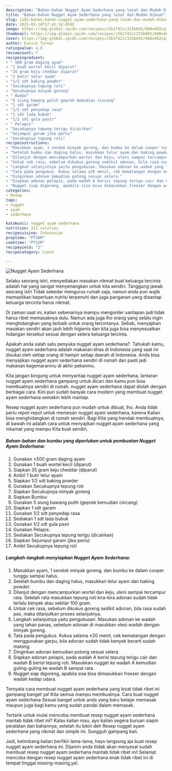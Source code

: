 ```yaml
---
description: "Bahan-bahan Nugget Ayam Sederhana yang lezat dan Mudah Dibuat"
title: "Bahan-bahan Nugget Ayam Sederhana yang lezat dan Mudah Dibuat"
slug: 1102-bahan-bahan-nugget-ayam-sederhana-yang-lezat-dan-mudah-dibuat
date: 2021-03-16T17:41:14.659Z
image: https://img-global.cpcdn.com/recipes/c5b1f42cc315b692/680x482cq70/nugget-ayam-sederhana-foto-resep-utama.jpg
thumbnail: https://img-global.cpcdn.com/recipes/c5b1f42cc315b692/680x482cq70/nugget-ayam-sederhana-foto-resep-utama.jpg
cover: https://img-global.cpcdn.com/recipes/c5b1f42cc315b692/680x482cq70/nugget-ayam-sederhana-foto-resep-utama.jpg
author: Eunice Turner
ratingvalue: 4.9
reviewcount: 7
recipeingredient:
- " 500 gram daging ayam"
- "1 buah wortel kecil diparut"
- "35 gram keju cheddar diparut"
- "1 butir telur ayam"
- "1/2 sdt baking powder"
- "Secukupnya tepung roti"
- "Secukupnya minyak goreng"
- " Bumbu"
- "5 siung bawang putih geprek kemudian cincang"
- "1 sdt garam"
- "1/2 sdt penyedap rasa"
- "1 sdt lada bubuk"
- "1/2 sdt gula pasir"
- " Pelapis"
- "Secukupnya tepung terigu dicairkan"
- "Sejumput garam jika perlu"
- "Secukupnya tepung roti"
recipeinstructions:
- "Masukkan ayam, 1 sendok minyak goreng, dan bumbu ke dalam cooper tunggu sampai halus."
- "Setelah bumbu dan daging halus, masukkan telur ayam dan baking powder."
- "Dilanjut dengan mencampurkan wortel dan keju, uleni sampai tercampur rata. Setelah rata masukkan tepung roti kira-kira adonan sudah tidak terlalu benyek atau sekitar 100 gram."
- "Untuk cek rasa, sebelum dikukus goreng sedikit adonan, bila rasa sudah pas, maka dilanjutkan proses selanjutnya."
- "Langkah selanjutnya yaitu pengukusan. Masukan adonan ke wadah yang tahan panas, sebelum adonan di masukkan olesi wadah dengan minyak goreng."
- "Tata pada pengukus. Kukus selama ±20 menit, cek kematangan dengan menggunakan garpu, bila adonan sudah tidak benyek berarti sudah matang."
- "Dinginkan adonan kemudian potong sesuai selera."
- "Siapkan adonan pelapis, pada wadah A berisi tepung terigu cair dan wadah B berisi tepung roti. Masukkan nugget ke wadah A kemudian guling-guling ke wadah B sampai rata."
- "Nugget siap digoreng, apabila sisa bisa dimasukkan freezer dengan wadah kedap udara."
categories:
- Resep
tags:
- nugget
- ayam
- sederhana

katakunci: nugget ayam sederhana 
nutrition: 211 calories
recipecuisine: Indonesian
preptime: "PT26M"
cooktime: "PT32M"
recipeyield: "2"
recipecategory: Lunch

---
```



![Nugget Ayam Sederhana](https://img-global.cpcdn.com/recipes/c5b1f42cc315b692/680x482cq70/nugget-ayam-sederhana-foto-resep-utama.jpg)

Selaku seorang istri, menyediakan masakan nikmat buat keluarga tercinta adalah hal yang sangat menyenangkan untuk kita sendiri. Tanggung jawab seorang istri Tidak sekedar mengurus rumah saja, namun anda pun wajib memastikan keperluan nutrisi terpenuhi dan juga panganan yang disantap keluarga tercinta harus nikmat.

Di zaman  saat ini, kalian sebenarnya mampu mengorder santapan jadi tidak harus ribet memasaknya dulu. Namun ada juga lho orang yang selalu ingin menghidangkan yang terbaik untuk orang tercintanya. Sebab, menyajikan masakan sendiri akan jauh lebih higienis dan kita juga bisa menyesuaikan hidangan tersebut sesuai dengan selera keluarga tercinta. 



Apakah anda salah satu penyuka nugget ayam sederhana?. Tahukah kamu, nugget ayam sederhana adalah makanan khas di Indonesia yang saat ini disukai oleh setiap orang di hampir setiap daerah di Indonesia. Anda bisa menyajikan nugget ayam sederhana sendiri di rumah dan pasti jadi makanan kegemaranmu di akhir pekanmu.

Kita jangan bingung untuk menyantap nugget ayam sederhana, lantaran nugget ayam sederhana gampang untuk dicari dan kamu pun bisa membuatnya sendiri di rumah. nugget ayam sederhana dapat diolah dengan berbagai cara. Kini pun sudah banyak cara modern yang membuat nugget ayam sederhana semakin lebih mantap.

Resep nugget ayam sederhana pun mudah untuk dibuat, lho. Anda tidak perlu repot-repot untuk memesan nugget ayam sederhana, karena Kalian bisa menghidangkan di rumah sendiri. Bagi Kita yang hendak membuatnya, di bawah ini adalah cara untuk menyajikan nugget ayam sederhana yang nikamat yang mampu Kita buat sendiri.

<!--inarticleads1-->

##### Bahan-bahan dan bumbu yang diperlukan untuk pembuatan Nugget Ayam Sederhana:

1. Gunakan  ±500 gram daging ayam
1. Gunakan 1 buah wortel kecil (diparut)
1. Siapkan 35 gram keju cheddar (diparut)
1. Ambil 1 butir telur ayam
1. Siapkan 1/2 sdt baking powder
1. Gunakan Secukupnya tepung roti
1. Siapkan Secukupnya minyak goreng
1. Siapkan  Bumbu:
1. Gunakan 5 siung bawang putih (geprek kemudian cincang)
1. Siapkan 1 sdt garam
1. Gunakan 1/2 sdt penyedap rasa
1. Sediakan 1 sdt lada bubuk
1. Gunakan 1/2 sdt gula pasir
1. Gunakan  Pelapis:
1. Sediakan Secukupnya tepung terigu (dicairkan)
1. Siapkan Sejumput garam (jika perlu)
1. Ambil Secukupnya tepung roti




<!--inarticleads2-->

##### Langkah-langkah menyiapkan Nugget Ayam Sederhana:

1. Masukkan ayam, 1 sendok minyak goreng, dan bumbu ke dalam cooper tunggu sampai halus.
1. Setelah bumbu dan daging halus, masukkan telur ayam dan baking powder.
1. Dilanjut dengan mencampurkan wortel dan keju, uleni sampai tercampur rata. Setelah rata masukkan tepung roti kira-kira adonan sudah tidak terlalu benyek atau sekitar 100 gram.
1. Untuk cek rasa, sebelum dikukus goreng sedikit adonan, bila rasa sudah pas, maka dilanjutkan proses selanjutnya.
1. Langkah selanjutnya yaitu pengukusan. Masukan adonan ke wadah yang tahan panas, sebelum adonan di masukkan olesi wadah dengan minyak goreng.
1. Tata pada pengukus. Kukus selama ±20 menit, cek kematangan dengan menggunakan garpu, bila adonan sudah tidak benyek berarti sudah matang.
1. Dinginkan adonan kemudian potong sesuai selera.
1. Siapkan adonan pelapis, pada wadah A berisi tepung terigu cair dan wadah B berisi tepung roti. Masukkan nugget ke wadah A kemudian guling-guling ke wadah B sampai rata.
1. Nugget siap digoreng, apabila sisa bisa dimasukkan freezer dengan wadah kedap udara.




Ternyata cara membuat nugget ayam sederhana yang lezat tidak ribet ini gampang banget ya! Kita semua mampu membuatnya. Cara buat nugget ayam sederhana Sesuai banget untuk anda yang baru belajar memasak maupun juga bagi kamu yang sudah pandai dalam memasak.

Tertarik untuk mulai mencoba membuat resep nugget ayam sederhana mantab tidak ribet ini? Kalau kalian mau, ayo kalian segera buruan siapin peralatan dan bahannya, setelah itu bikin deh Resep nugget ayam sederhana yang nikmat dan simple ini. Sungguh gampang kan. 

Jadi, ketimbang kalian berfikir lama-lama, hayo langsung aja buat resep nugget ayam sederhana ini. Dijamin anda tiidak akan menyesal sudah membuat resep nugget ayam sederhana mantab tidak ribet ini! Selamat mencoba dengan resep nugget ayam sederhana enak tidak ribet ini di tempat tinggal masing-masing,ya!.

